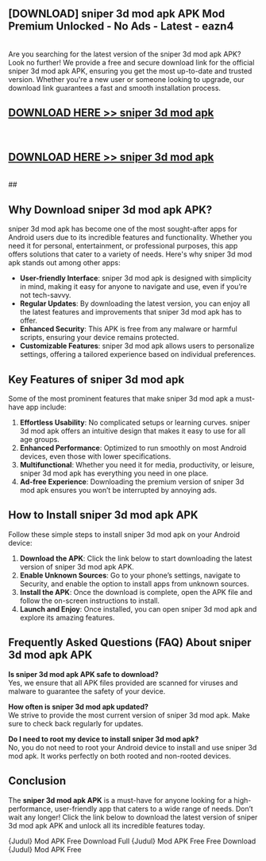 ## [DOWNLOAD] sniper 3d mod apk APK Mod  Premium Unlocked - No Ads - Latest - eazn4 <br>
<br>
Are you searching for the latest version of the sniper 3d mod apk APK? Look no further! We provide a free and secure download link for the official sniper 3d mod apk APK, ensuring you get the most up-to-date and trusted version. Whether you're a new user or someone looking to upgrade, our download link guarantees a fast and smooth installation process.


## [DOWNLOAD HERE >> sniper 3d mod apk](http://leaked.freeplayer.one?title=sniper_3d_mod_apk&ref=06)
  <br>

## [DOWNLOAD HERE >> sniper 3d mod apk](http://leaked.freeplayer.one?title=sniper_3d_mod_apk&ref=06)
  <br>
  ##



## Why Download sniper 3d mod apk APK?

sniper 3d mod apk has become one of the most sought-after apps for Android users due to its incredible features and functionality. Whether you need it for personal, entertainment, or professional purposes, this app offers solutions that cater to a variety of needs. Here's why sniper 3d mod apk stands out among other apps:

- **User-friendly Interface**: sniper 3d mod apk is designed with simplicity in mind, making it easy for anyone to navigate and use, even if you’re not tech-savvy.
- **Regular Updates**: By downloading the latest version, you can enjoy all the latest features and improvements that sniper 3d mod apk has to offer.
- **Enhanced Security**: This APK is free from any malware or harmful scripts, ensuring your device remains protected.
- **Customizable Features**: sniper 3d mod apk allows users to personalize settings, offering a tailored experience based on individual preferences.

## Key Features of sniper 3d mod apk

Some of the most prominent features that make sniper 3d mod apk a must-have app include:

1. **Effortless Usability**: No complicated setups or learning curves. sniper 3d mod apk offers an intuitive design that makes it easy to use for all age groups.
2. **Enhanced Performance**: Optimized to run smoothly on most Android devices, even those with lower specifications.
3. **Multifunctional**: Whether you need it for media, productivity, or leisure, sniper 3d mod apk has everything you need in one place.
4. **Ad-free Experience**: Downloading the premium version of sniper 3d mod apk ensures you won’t be interrupted by annoying ads.

## How to Install sniper 3d mod apk APK

Follow these simple steps to install sniper 3d mod apk on your Android device:

1. **Download the APK**: Click the link below to start downloading the latest version of sniper 3d mod apk APK.
2. **Enable Unknown Sources**: Go to your phone’s settings, navigate to Security, and enable the option to install apps from unknown sources.
3. **Install the APK**: Once the download is complete, open the APK file and follow the on-screen instructions to install.
4. **Launch and Enjoy**: Once installed, you can open sniper 3d mod apk and explore its amazing features.

## Frequently Asked Questions (FAQ) About sniper 3d mod apk APK

**Is sniper 3d mod apk APK safe to download?**  
Yes, we ensure that all APK files provided are scanned for viruses and malware to guarantee the safety of your device.

**How often is sniper 3d mod apk updated?**  
We strive to provide the most current version of sniper 3d mod apk. Make sure to check back regularly for updates.

**Do I need to root my device to install sniper 3d mod apk?**  
No, you do not need to root your Android device to install and use sniper 3d mod apk. It works perfectly on both rooted and non-rooted devices.

## Conclusion

The **sniper 3d mod apk APK** is a must-have for anyone looking for a high-performance, user-friendly app that caters to a wide range of needs. Don’t wait any longer! Click the link below to download the latest version of sniper 3d mod apk APK and unlock all its incredible features today.

{Judul} Mod APK Free
Download Full {Judul} Mod APK Free
Free Download {Judul} Mod APK Free

